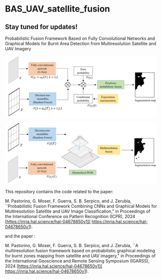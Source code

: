 # BAS_UAV_satellite_fusion

## Stay tuned for updates!

Probabilistic Fusion Framework Based on Fully Convolutional Networks and Graphical Models for Burnt Area Detection from Multiresolution Satellite and UAV Imagery

![screenshot](arch_1.PNG)

![screenshot](arch_2.PNG)

This repository contains the code related to the paper:  

M. Pastorino, G. Moser, F. Guerra, S. B. Serpico, and J. Zerubia, ``Probabilistic Fusion Framework Combining CNNs and Graphical Models for Multiresolution Satellite and UAV Image Classification," in Proceedings of the International Conference on Pattern Recognition (ICPR), 2024 [https://inria.hal.science/hal-04678650v1]( https://inria.hal.science/hal-04678650v1).

and the paper :

M. Pastorino, G. Moser, F. Guerra, S. B. Serpico, and J. Zerubia, ``A multiresolution fusion framework based on probabilistic graphical modeling for burnt zones mapping from satellite and UAV imagery," in Proceedings of the International Geoscience and Remote Sensing Symposium (IGARSS), 2024 [https://inria.hal.science/hal-04678650v1]( https://inria.hal.science/hal-04678650v1).
